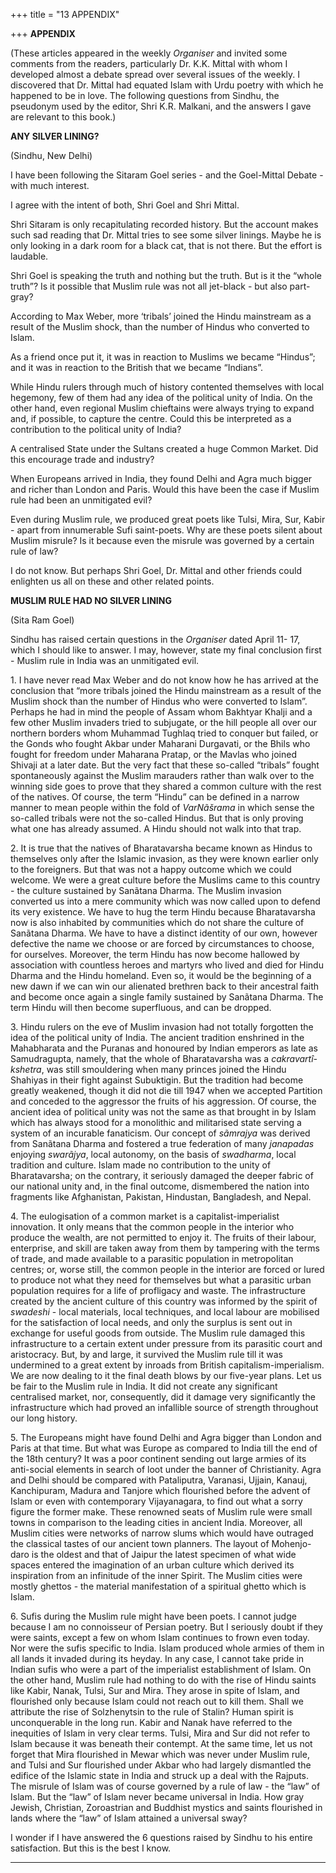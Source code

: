 +++
title = "13 APPENDIX"

+++
**APPENDIX**

(These articles appeared in the weekly *Organiser* and invited some
comments from the readers, particularly Dr. K.K. Mittal with whom I developed almost a debate spread over several issues of the weekly. I discovered that Dr. Mittal had equated Islam with Urdu poetry with which he happened to be in love. The following questions from Sindhu, the pseudonym used by the editor, Shri K.R. Malkani, and the answers I gave are relevant to this book.)  
 

**ANY SILVER LINING?**

(Sindhu, New Delhi)

I have been following the Sitaram Goel series - and the Goel-Mittal Debate - with much interest.

I agree with the intent of both, Shri Goel and Shri Mittal.

Shri Sitaram is only recapitulating recorded history. But the account makes such sad reading that Dr. Mittal tries to see some silver linings. Maybe he is only looking in a dark room for a black cat, that is not there. But the effort is laudable.

Shri Goel is speaking the truth and nothing but the truth. But is it the “whole truth”? Is it possible that Muslim rule was not all jet-black - but also part-gray?

According to Max Weber, more ‘tribals’ joined the Hindu mainstream as a result of the Muslim shock, than the number of Hindus who converted to Islam.

As a friend once put it, it was in reaction to Muslims we became “Hindus”; and it was in reaction to the British that we became “Indians”.

While Hindu rulers through much of history contented themselves with local hegemony, few of them had any idea of the political unity of India. On the other hand, even regional Muslim chieftains were always trying to expand and, if possible, to capture the centre. Could this be interpreted as a contribution to the political unity of India?

A centralised State under the Sultans created a huge Common Market. Did this encourage trade and industry?

When Europeans arrived in India, they found Delhi and Agra much bigger and richer than London and Paris. Would this have been the case if Muslim rule had been an unmitigated evil?

Even during Muslim rule, we produced great poets like Tulsi, Mira, Sur, Kabir - apart from innumerable Sufi saint-poets. Why are these poets silent about Muslim misrule? Is it because even the misrule was governed by a certain rule of law?

I do not know. But perhaps Shri Goel, Dr. Mittal and other friends could enlighten us all on these and other related points.  
 

**MUSLIM RULE HAD NO SILVER LINING**

(Sita Ram Goel)

Sindhu has raised certain questions in the *Organiser* dated April 11- 17, which I should like to answer. I may, however, state my final conclusion first - Muslim rule in India was an unmitigated evil.

1\. I have never read Max Weber and do not know how he has arrived at the conclusion that “more tribals joined the Hindu mainstream as a result of the Muslim shock than the number of Hindus who were converted to Islam”. Perhaps he had in mind the people of Assam whom Bakhtyar Khalji and a few other Muslim invaders tried to subjugate, or the hill people all over our northern borders whom Muhammad Tughlaq tried to conquer but failed, or the Gonds who fought Akbar under Maharani Durgavati, or the Bhils who fought for freedom under Maharana Pratap, or the Mavlas who joined Shivaji at a later date. But the very fact that these so-called “tribals” fought spontaneously against the Muslim marauders rather than walk over to the winning side goes to prove that they shared a common culture with the rest of the natives. Of course, the term “Hindu” can be defined in a narrow manner to mean people within the fold of *VarNãšrama* in which sense the so-called tribals were not the so-called Hindus. But that is only proving what one has already assumed. A Hindu should not walk into that trap.

2\. It is true that the natives of Bharatavarsha became known as Hindus to themselves only after the Islamic invasion, as they were known earlier only to the foreigners. But that was not a happy outcome which we could welcome. We were a great culture before the Muslims came to this country - the culture sustained by Sanãtana Dharma. The Muslim invasion converted us into a mere community which was now called upon to defend its very existence. We have to hug the term Hindu because Bharatavarsha now is also inhabited by communities which do not share the culture of Sanãtana Dharma. We have to have a distinct identity of our own, however defective the name we choose or are forced by circumstances to choose, for ourselves. Moreover, the term Hindu has now become hallowed by association with countless heroes and martyrs who lived and died for Hindu Dharma and the Hindu homeland. Even so, it would be the beginning of a new dawn if we can win our alienated brethren back to their ancestral faith and become once again a single family sustained by Sanãtana Dharma. The term Hindu will then become superfluous, and can be dropped.

3\. Hindu rulers on the eve of Muslim invasion had not totally forgotten the idea of the political unity of India. The ancient tradition enshrined in the Mahabharata and the Puranas and honoured by Indian emperors as late as Samudragupta, namely, that the whole of Bharatavarsha was a *cakravartî-kshetra*, was still smouldering when many princes joined the Hindu Shahiyas in their fight against Subuktigin. But the tradition had become greatly weakened, though it did not die till 1947 when we accepted Partition and conceded to the aggressor the fruits of his aggression. Of course, the ancient idea of political unity was not the same as that brought in by Islam which has always stood for a monolithic and militarised state serving a system of an incurable fanaticism. Our concept of *sãmrajya* was derived from Sanãtana Dharma and fostered a true federation of many *janapadas* enjoying *swarãjya*, local autonomy, on the basis of *swadharma*, local tradition and culture. Islam made no contribution to the unity of Bharatavarsha; on the contrary, it seriously damaged the deeper fabric of our national unity and, in the final outcome, dismembered the nation into fragments like Afghanistan, Pakistan, Hindustan, Bangladesh, and Nepal.

4\. The eulogisation of a common market is a capitalist-imperialist innovation. It only means that the common people in the interior who produce the wealth, are not permitted to enjoy it. The fruits of their labour, enterprise, and skill are taken away from them by tampering with the terms of trade, and made available to a parasitic population in metropolitan centres; or, worse still, the common people in the interior are forced or lured to produce not what they need for themselves but what a parasitic urban population requires for a life of profligacy and waste. The infrastructure created by the ancient culture of this country was informed by the spirit of *swadeshi* - local materials, local techniques, and local labour are mobilised for the satisfaction of local needs, and only the surplus is sent out in exchange for useful goods from outside. The Muslim rule damaged this infrastructure to a certain extent under pressure from its parasitic court and aristocracy. But, by and large, it survived the Muslim rule till it was undermined to a great extent by inroads from British capitalism-imperialism. We are now dealing to it the final death blows by our five-year plans. Let us be fair to the Muslim rule in India. It did not create any significant centralised market, nor, consequently, did it damage very significantly the infrastructure which had proved an infallible source of strength throughout our long history.

5\. The Europeans might have found Delhi and Agra bigger than London and Paris at that time. But what was Europe as compared to India till the end of the 18th century? It was a poor continent sending out large armies of its anti-social elements in search of loot under the banner of Christianity. Agra and Delhi should be compared with Pataliputra, Varanasi, Ujjain, Kanauj, Kanchipuram, Madura and Tanjore which flourished before the advent of Islam or even with contemporary Vijayanagara, to find out what a sorry figure the former make. These renowned seats of Muslim rule were small towns in comparison to the leading cities in ancient India. Moreover, all Muslim cities were networks of narrow slums which would have outraged the classical tastes of our ancient town planners. The layout of Mohenjo-daro is the oldest and that of Jaipur the latest specimen of what wide spaces entered the imagination of an urban culture which derived its inspiration from an infinitude of the inner Spirit. The Muslim cities were mostly ghettos - the material manifestation of a spiritual ghetto which is Islam.

6\. Sufis during the Muslim rule might have been poets. I cannot judge because I am no connoisseur of Persian poetry. But I seriously doubt if they were saints, except a few on whom Islam continues to frown even today. Nor were the sufis specific to India. Islam produced whole armies of them in all lands it invaded during its heyday. In any case, I cannot take pride in Indian sufis who were a part of the imperialist establishment of Islam. On the other hand, Muslim rule had nothing to do with the rise of Hindu saints like Kabir, Nanak, Tulsi, Sur and Mira. They arose in spite of Islam, and flourished only because Islam could not reach out to kill them. Shall we attribute the rise of Solzhenytsin to the rule of Stalin? Human spirit is unconquerable in the long run. Kabir and Nanak have referred to the inequities of Islam in very clear terms. Tulsi, Mira and Sur did not refer to Islam because it was beneath their contempt. At the same time, let us not forget that Mira flourished in Mewar which was never under Muslim rule, and Tulsi and Sur flourished under Akbar who had largely dismantled the edifice of the Islamic state in India and struck up a deal with the Rajputs. The misrule of Islam was of course governed by a rule of law - the “law” of Islam. But the “law” of Islam never became universal in India. How gray Jewish, Christian, Zoroastrian and Buddhist mystics and saints flourished in lands where the “law” of Islam attained a universal sway?

I wonder if I have answered the 6 questions raised by Sindhu to his entire satisfaction. But this is the best I know.  
 

------------------------------------------------------------------------


